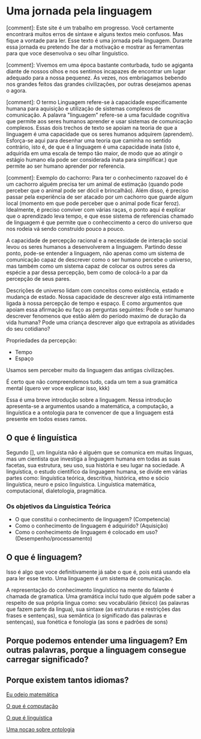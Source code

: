 # Uma jornada pela linguagem

[comment]: Este site é um trabalho em progresso. Você certamente encontrará muitos erros de sintaxe e alguns textos meio confusos. Mas fique a vontade para ler. Esse texto é uma jornada pela linguagem. Durante essa jornada eu pretendo lhe dar a motivação e mostrar as ferramentas para que voce desenvolva o seu olhar linguístico.

[comment]: Vivemos em uma época bastante conturbada, tudo se agiganta diante de nossos olhos e nos sentimos incapazes de encontrar um lugar adequado para a nossa pequenez. Ás vezes, nos embriagamos bebendo nos grandes feitos das grandes civilizações, por outras desejamos apenas o agora.

[comment]: O termo Linguagem refere-se à capacidade especificamente humana para aquisição e utilização de sistemas complexos de comunicação. A palavra "linguagem" refere-se a uma faculdade cognitiva que permite aos seres humanos aprender e usar sistemas de comunicação complexos. Essas dois trechos de texto se apoiam na teoria de que a linguagem é uma capacidade que os seres humanos adquirem (aprendem). Esforça-se aqui para desenhar uma teoria que caminha no sentido contrário, isto é, de que é a linguagem é uma capacidade inata (isto é, adquirida em uma escala de tempo tão maior, de modo que ao atingir o estágio humano ela pode ser considerada inata para simplificar.) que permite ao ser humano aprender por referencia.

[comment]: Exemplo do cachorro: Para ter o conhecimento razoavel do é um cachorro alguém precisa ter um animal de estimação (quando pode perceber que o animal pode ser dócil e brincalhão). Além disso, é preciso passar pela experiência de ser atacado por um cachorro que guarde algum local (momento em que pode perceber que o animal pode ficar feroz). Idealmente, é preciso conviver com várias raças, o ponto aqui é explicar que o aprendizado leva tempo, e que esse sistema de referencias chamado de linguagem é que permite que o conheccimento a cerco do universo que nos rodeia vá sendo construído pouco a pouco.

A capacidade de percepção racional e a necessidade de interação social levou os seres humanos a desenvolverem a linguagem. Partindo desse ponto, pode-se entender a linguagem, não apenas como um sistema de comunicação capaz de descrever como o ser humano percebe o universo, mas também como um sistema capaz de colocar os outros seres da espécie a par dessa percepção, bem como de colocá-lo a par da percepção de  seus pares. 

Descrições de universo lidam com conceitos como existência, estado e mudança de estado. Nossa capacidade de descrever algo está intimamente ligada à nossa percepção de tempo e espaço. E como argumentos que apoiam essa afirmação eu faço as perguntas seguintes: Pode o ser humano descrever fenomenos que estão além do período maximo de duração da vida humana? Pode uma criança descrever algo que extrapola as atividades do seu cotidiano?


Propriedades da percepção:
* Tempo
* Espaço

Usamos sem perceber muito da linguagem das antigas civilizações.

É certo que não compreendemos tudo, cada um tem a sua gramática mental (quero ver voce explicar isso, kkk)

Essa é uma breve introdução sobre a linguagem. Nessa introdução apresenta-se a argumentos usando a matemática, a computação, a linguística e a ontologia para te convencer de que a linguagem está presente em todos esses ramos.

## O que é linguística

Segundo [], um linguísta não é alguém que se comunica em muitas linguas, mas um cientista que investiga a linguagem humana em todas as suas facetas, sua estrutura, seu uso, sua história e seu lugar na sociedade. A linguística, o estudo científico da linguagem humana, se divide em várias partes como: linguística teórica, descritiva, histórica, etno e sócio linguística, neuro e psico linguística. Linguística matemática, computacional, dialetologia, pragmática.

### Os objetivos da Linguística Teórica

* O que constitui o conhecimento de linguagem? (Competencia)
* Como o conhecimento de linguagem é adquirido? (Aquisição)
* Como o conhecimento de linguagem é colocado em uso? (Desempenho/processamento)



## O que é linguagem?

Isso é algo que voce definitivamente já sabe o que é, pois está usando ela para ler esse texto. Uma linguagem é um sistema de comunicação.

A representação do conhecimento linguístico na mente do falante é chamada de gramatica. Uma gramática inclui tudo que alguém pode saber a respeito de sua própria lingua como: seu vocabulário (léxico) (as palavras que fazem parte da lingua), sua sintaxe (as estruturas e restrições das frases e sentenças), sua semântica (o significado das palavras e sentenças), sua fonética e fonologia (as sons e padrões de sons) 

## Porque podemos entender uma linguagem? Em outras palavras, porque a linguagem consegue carregar significado?


## Porque existem tantos idiomas? 

[Eu odeio matemática](./eu-odeio-matematica)

[O que é computação](./o-que-e-computacao)

[O que é linguística](./o-que-e-linguistica)

[Uma noçao sobre ontologia](./uma-nocao-sobre-ontologia)